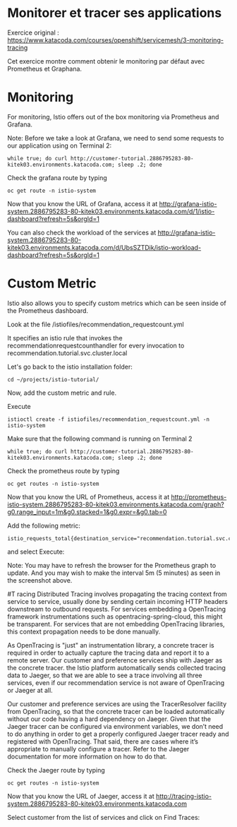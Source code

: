 # Monitorer et tracer ses applications 

Exercice original : https://www.katacoda.com/courses/openshift/servicemesh/3-monitoring-tracing 

Cet exercice montre comment obtenir le monitoring par défaut avec Prometheus et Graphana.

# Monitoring
For monitoring, Istio offers out of the box monitoring via Prometheus and Grafana.

Note: Before we take a look at Grafana, we need to send some requests to our application using on Terminal 2: 
```
while true; do curl http://customer-tutorial.2886795283-80-kitek03.environments.katacoda.com; sleep .2; done
```
Check the grafana route by typing 
```
oc get route -n istio-system
```
Now that you know the URL of Grafana, access it at http://grafana-istio-system.2886795283-80-kitek03.environments.katacoda.com/d/1/istio-dashboard?refresh=5s&orgId=1

You can also check the workload of the services at http://grafana-istio-system.2886795283-80-kitek03.environments.katacoda.com/d/UbsSZTDik/istio-workload-dashboard?refresh=5s&orgId=1 


# Custom Metric
Istio also allows you to specify custom metrics which can be seen inside of the Prometheus dashboard.

Look at the file /istiofiles/recommendation_requestcount.yml

It specifies an istio rule that invokes the recommendationrequestcounthandler for every invocation to recommendation.tutorial.svc.cluster.local

Let's go back to the istio installation folder:
```
cd ~/projects/istio-tutorial/
```
Now, add the custom metric and rule.

Execute 
```
istioctl create -f istiofiles/recommendation_requestcount.yml -n istio-system
```
Make sure that the following command is running on Terminal 2 
```
while true; do curl http://customer-tutorial.2886795283-80-kitek03.environments.katacoda.com; sleep .2; done
```
Check the prometheus route by typing 
```
oc get routes -n istio-system
```
Now that you know the URL of Prometheus, access it at http://prometheus-istio-system.2886795283-80-kitek03.environments.katacoda.com/graph?g0.range_input=1m&g0.stacked=1&g0.expr=&g0.tab=0

Add the following metric:
```
istio_requests_total{destination_service="recommendation.tutorial.svc.cluster.local"}
```
and select Execute:

Note: You may have to refresh the browser for the Prometheus graph to update. And you may wish to make the interval 5m (5 minutes) as seen in the screenshot above.

#T racing
Distributed Tracing involves propagating the tracing context from service to service, usually done by sending certain incoming HTTP headers downstream to outbound requests. For services embedding a OpenTracing framework instrumentations such as opentracing-spring-cloud, this might be transparent. For services that are not embedding OpenTracing libraries, this context propagation needs to be done manually.

As OpenTracing is "just" an instrumentation library, a concrete tracer is required in order to actually capture the tracing data and report it to a remote server. Our customer and preference services ship with Jaeger as the concrete tracer. the Istio platform automatically sends collected tracing data to Jaeger, so that we are able to see a trace involving all three services, even if our recommendation service is not aware of OpenTracing or Jaeger at all.

Our customer and preference services are using the TracerResolver facility from OpenTracing, so that the concrete tracer can be loaded automatically without our code having a hard dependency on Jaeger. Given that the Jaeger tracer can be configured via environment variables, we don’t need to do anything in order to get a properly configured Jaeger tracer ready and registered with OpenTracing. That said, there are cases where it’s appropriate to manually configure a tracer. Refer to the Jaeger documentation for more information on how to do that.

Check the Jaeger route by typing 
```
oc get routes -n istio-system
```
Now that you know the URL of Jaeger, access it at http://tracing-istio-system.2886795283-80-kitek03.environments.katacoda.com

Select customer from the list of services and click on Find Traces:
